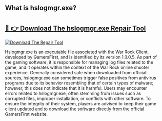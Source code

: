 ## What is hslogmgr.exe? 

# <h2><a href="https://exedetect.com/download.php?hslogmgr.exe">🔗 👉 Download The hslogmgr.exe Repair Tool</a></h2>

[![Download The Repair Tool](https://exedetect.com/download-button.jpg)](https://exedetect.com/download.php?hslogmgr.exe)

Hslogmgr.exe is an executable file associated with the War Rock Client, developed by GamersFirst, and is identified by its version 1.0.0.5. As part of the gaming software, it is responsible for managing log files related to the game, and it operates within the context of the War Rock online shooter experience. Generally considered safe when downloaded from official sources, hslogmgr.exe can sometimes trigger false positives from antivirus programs due to its behavior resembling that of certain types of malware; however, this does not indicate that it is harmful. Users may encounter errors related to hslogmgr.exe, often stemming from issues such as corrupted files, improper installation, or conflicts with other software. To ensure the integrity of their system, players are advised to keep their game client updated and to download the software directly from the official GamersFirst website.
